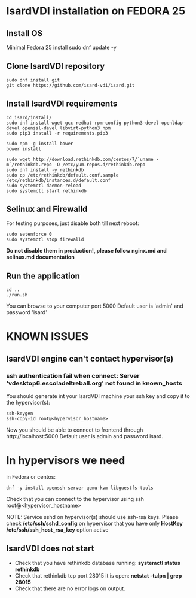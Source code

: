 # IsardVDI installation on FEDORA 25

## Install OS

Minimal Fedora 25 install
sudo dnf update -y

## Clone IsardVDI repository

```
sudo dnf install git
git clone https://github.com/isard-vdi/isard.git
```

## Install IsardVDI requirements

```
cd isard/install/
sudo dnf install wget gcc redhat-rpm-config python3-devel openldap-devel openssl-devel libvirt-python3 npm
sudo pip3 install -r requirements.pip3
```

```
sudo npm -g install bower
bower install
```

```
sudo wget http://download.rethinkdb.com/centos/7/`uname -m`/rethinkdb.repo -O /etc/yum.repos.d/rethinkdb.repo
sudo dnf install -y rethinkdb
sudo cp /etc/rethinkdb/default.conf.sample /etc/rethinkdb/instances.d/default.conf
sudo systemctl daemon-reload
sudo systemctl start rethinkdb
```

## Selinux and Firewalld
For testing purposes, just disable both till next reboot:

```
sudo setenforce 0
sudo systemctl stop firewalld
```

**Do not disable them in production!, please follow nginx.md and selinux.md documentation**

## Run the application

```
cd ..
./run.sh
```

You can browse to your computer port 5000
Default user is 'admin' and password 'isard'


# KNOWN ISSUES

## IsardVDI engine can't contact hypervisor(s)

### ssh authentication fail when connect: Server 'vdesktop6.escoladeltreball.org' not found in known_hosts

You should generate int your IsardVDI machine your ssh key and copy it to the hypervisor(s):
```
ssh-keygen
ssh-copy-id root@<hypervisor_hostname>
```


Now you should be able to connect to frontend through http://localhost:5000
Default user is admin and password isard.


# In hypervisors we need


in Fedora or centos:
```
dnf -y install openssh-server qemu-kvm libguestfs-tools
```

Check that you can connect to the hypervisor using ssh root@<hypervisor_hostname>

NOTE: Service sshd on hypervisor(s) should use ssh-rsa keys. Please check **/etc/ssh/sshd_config** on hypervisor that you have only **HostKey /etc/ssh/ssh_host_rsa_key** option active

## IsardVDI does not start

+ Check that you have rethinkdb database running: **systemctl status rethinkdb**
+ Check that rethinkdb tcp port 28015 it is open: **netstat -tulpn | grep 28015**
+ Check that there are no error logs on output.
